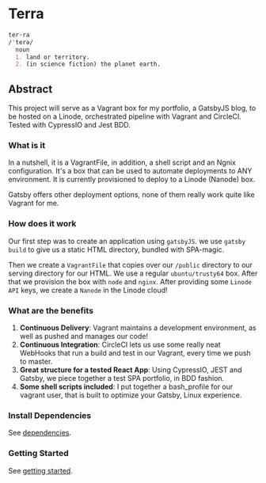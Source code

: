 # Terra

```markdown
ter·ra
/ˈterə/
  noun
  1. land or territory.
  2. (in science fiction) the planet earth.
```

## Abstract

This project will serve as a Vagrant box for my portfolio, a GatsbyJS blog, to be hosted on a Linode, orchestrated pipeline with Vagrant and CircleCI. Tested with CypressIO and Jest BDD.

### What is it

In a nutshell, it is a VagrantFile, in addition, a shell script and an Ngnix configuration. It's a box that can be used to automate deployments to ANY environment. It is currently provisioned to deploy to a Linode (Nanode) box.

Gatsby offers other deployment options, none of them really work quite like Vagrant for me.

### How does it work

Our first step was to create an application using `gatsbyJS`. we use `gatsby build` to give us a static HTML directory, bundled with SPA-magic.

Then we create a `VagrantFile` that copies over our `/public` directory to our serving directory for our HTML. We use a regular `ubuntu/trusty64` box. After that we provision the box with `node` and `nginx`. After providing some `Linode API` keys, we create a `Nanode` in the Linode cloud!

### What are the benefits

1. **Continuous Delivery**: Vagrant maintains a development environment, as well as pushed and manages our code!
2. **Continuous Integration**: CircleCI lets us use some really neat WebHooks that run a build and test in our Vagrant, every time we push to master.
3. **Great structure for a tested React App**: Using CypressIO, JEST and Gatsby, we piece together a test SPA portfolio, in BDD fashion.
4. **Some shell scripts included**: I put together a bash_profile for our vagrant user, that is built to optimize your Gatsby, Linux experience.

### Install Dependencies

See [dependencies](./Dependencies).

### Getting Started

See [getting started](./Getting-Started).
